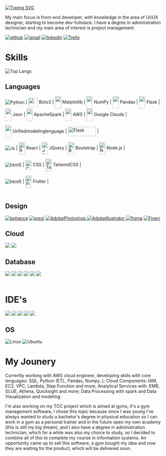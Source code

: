<a href="https://git.io/typing-svg"><img align="center" src="https://readme-typing-svg.herokuapp.com?font=SedanSC&weight=500&size=35&duration=4000&pause=1000&color=0FB6E6&background=0C155F00&multiline=true&random=false&width=435&lines=Hello!+I'm+Fl%C3%A1via!+%F0%9F%99%8B%F0%9F%8F%BC%E2%80%8D%E2%99%80%EF%B8%8F" alt="Typing SVG" /></a>

My main focus is front-end developer, with knowledge in the area of UI/UX designer, starting to become dev-fullstack. I have a degree in administration technician and my main area of interest is project management.

<div style="display: inline_block">   
    <a href="https://github.com/Flaviacristinagpassos" target="_blank"><img alt="github" src="https://img.shields.io/badge/GitHub-100000?style=for-the-badge&logo=github&logoColor=white" target="_blank"></a>
    <a href = "mailto:flavia.cristinagpassos@gmail.com"><img alt="gmail" src="https://img.shields.io/badge/-Gmail-%23333?style=for-the-badge&logo=gmail&logoColor=white" target="_blank"></a>
    <a href="https://www.linkedin.com/in/fl%C3%A1via-cristina/s" target="_blank"><img alt="linkedin" src="https://img.shields.io/badge/-LinkedIn-%230077B5?style=for-the-badge&logo=linkedin&logoColor=white" target="_blank"></a> 
    <a href="https://trello.com/u/flaviacristinagpassos/activity" target="_blank"><img alt="Trello" src="https://img.shields.io/badge/Trello-0052CC?style=for-the-badge&logo=trello&logoColor=white" target="_blank"></a>
</div>

# Skills

![Top Langs](https://github-readme-stats.vercel.app/api/top-langs/?username=flaviacristinagpassos&layout=compact&theme=tokyonight)

## Languages



<img align="center" alt="Python" src="https://img.shields.io/badge/Python-3776AB?style=for-the-badge&logo=python&logoColor=white"
/> |
<img align="center" width=30 height=30 src="https://github.com/user-attachments/assets/cf091376-0ab9-4c4b-9fc1-d20c64531c2d" />
Boto3  | 
<img  align="center" width=20 height=40 src="https://cdn.jsdelivr.net/gh/devicons/devicon@latest/icons/matplotlib/matplotlib-original.svg" />
Matplotlib  |
<img align="center" width=20 height=40 src="https://cdn.jsdelivr.net/gh/devicons/devicon@latest/icons/numpy/numpy-original.svg" />
NumPy  | 
<img align="center" width=20 height=40 src="https://cdn.jsdelivr.net/gh/devicons/devicon@latest/icons/pandas/pandas-original.svg" />
Pandas |
<img align="center" width=20 height=40 src="https://cdn.jsdelivr.net/gh/devicons/devicon@latest/icons/flask/flask-original.svg" />
Flask |
<img align="center" width=20 height=40 src="https://cdn.jsdelivr.net/gh/devicons/devicon@latest/icons/json/json-original.svg" />
Json | 
<img align="center" width=20 height=40 src="https://cdn.jsdelivr.net/gh/devicons/devicon@latest/icons/apachespark/apachespark-original.svg" />
ApacheSpark |
<img align="center" width=20 height=40 src="https://cdn.jsdelivr.net/gh/devicons/devicon@latest/icons/amazonwebservices/amazonwebservices-plain-wordmark.svg" />
AWS |
<img align="center" width=20 height=40 src="https://cdn.jsdelivr.net/gh/devicons/devicon@latest/icons/googlecloud/googlecloud-original.svg" />
Google Clouds |

<img align="center" width=20 height=40 src="https://cdn.jsdelivr.net/gh/devicons/devicon@latest/icons/unifiedmodelinglanguage/unifiedmodelinglanguage-original.svg" /> Unfiedmodelinglenguage |
<img align="center" width=90 height=30 alt="Flask" src="https://img.shields.io/badge/Flask-000000?style=for-the-badge&logo=flask&logoColor=white" /> |

<img align="center" alt="Js" src="https://img.shields.io/badge/JavaScript-F7DF1E?style=for-the-badge&logo=javascript&logoColor=black"/>   |
<img align="center" width=20 height=40 alt="React" src="https://cdn.jsdelivr.net/gh/devicons/devicon@latest/icons/react/react-original.svg" />
React |
<img align="center" width=20 height=40 alt="JQuery" src="https://cdn.jsdelivr.net/gh/devicons/devicon@latest/icons/jquery/jquery-original.svg" />
JQuery |    <img align="center" width=20 height=40 alt="Bootstrap" src="https://cdn.jsdelivr.net/gh/devicons/devicon@latest/icons/bootstrap/bootstrap-original.svg" />
Bootstrap |
<img align="center" width=20 height=40 alt="NodeJs" src="https://cdn.jsdelivr.net/gh/devicons/devicon@latest/icons/nodejs/nodejs-original.svg" />
Node.js |  

<img align="center" alt="html5" src="https://img.shields.io/badge/HTML5-E34F26?style=for-the-badge&logo=html5&logoColor=white" /> |
<img align="center" width=20 height=30 alt="CSS3" src="https://cdn.jsdelivr.net/gh/devicons/devicon@latest/icons/css3/css3-original.svg" />
CSS |
<img align="center" width=20 height=40 alt="TailwindCSS" src="https://cdn.jsdelivr.net/gh/devicons/devicon@latest/icons/tailwindcss/tailwindcss-original.svg" />
TailwindCSS |

<img align="center" alt="html5" src="https://img.shields.io/badge/Dart-0175C2?style=for-the-badge&logo=dart&logoColor=white" /> | 
<img align="center" width=20 height=40 alt="Flutter" src="https://cdn.jsdelivr.net/gh/devicons/devicon@latest/icons/flutter/flutter-original.svg" />
Flutter | 
<br>  <br>        

## Design
<div>
    <a href="https://www.behance.net/flaviacristina2" target="_blank"><img alt="behance" src="https://img.shields.io/badge/Behance-0054F7?style=for-the-badge&logo=behance&logoColor=white" target="_blank"></a>
    <a href="https://img.shields.io/badge/Prezi-3181FF?style=for-the-badge&logo=prezi&logoColor=white" target="_blank"><img alt="prezi" src="https://img.shields.io/badge/Prezi-3181FF?style=for-the-badge&logo=prezi&logoColor=white" target="_blank"></a>
    <a href="hhttps://www.adobe.com/br/products/photoshop.html" target="_blank"><img alt="AdobePhotoshop" src="https://img.shields.io/badge/Adobe%20Photoshop-31A8FF?style=for-the-badge&logo=Adobe%20Photoshop&logoColor=black">
    <a href="https://www.adobe.com/br/products/illustrator.html" target="_blank"><img alt="AdobeIllustrator" src="https://img.shields.io/badge/Adobe%20Illustrator-FF9A00?style=for-the-badge&logo=adobe%20illustrator&logoColor=white">
    <a href="https://www.figma.comfilesuser1253156416401913039fuid=1253156416401913039" target="_blank"><img alt="figma" src="https://img.shields.io/badge/Figma-F24E1E?style=for-the-badge&logo=figma&logoColor=white" target="_blank"></a>
    <a href="https://br.fiverr.com/flavia_cristina?up_rollout=true" target="_blank"><img alt="Fiverr" src="https://img.shields.io/badge/fiverr-1DBF73?style=for-the-badge&logo=fiverr&logoColor=white" target="_blank"></a>
</div>

## Cloud
<div style="display: inline_block"> 
    <a href="https://aws.amazon.com/pt/" target="_blank"> <img src="https://img.shields.io/badge/Amazon_AWS-FF9900?style=for-the-badge&logo=amazonaws&logoColor=white" target="_blank"></a>
     <a href="https://cloud.google.com/?hl=pt-BR" target="_blank"> <img src="https://img.shields.io/badge/Google_Cloud-4285F4?style=for-the-badge&logo=google-cloud&logoColor=white" target="_blank"></a>
</div>

## Database

<div style="display: inline_block">   
    <a href="https://www.mysql.com/" target="_blank"><img src="https://img.shields.io/badge/MySQL-005C84?style=for-the-badge&logo=mysql&logoColor=white" target="_blank"></a>
    <a href="https://www.sqlite.org/" target="_blank"><img src="https://img.shields.io/badge/SQLite-07405E?style=for-the-badge&logo=sqlite&logoColor=white" target="_blank"></a>
    <a href="https://www.postgresql.org/" target="_blank"><img src="https://img.shields.io/badge/PostgreSQL-316192?style=for-the-badge&logo=postgresql&logoColor=white" target="_blank"></a>
    <a href="https://mariadb.org/" target="_blank"> <img src="https://img.shields.io/badge/MariaDB-003545?style=for-the-badge&logo=mariadb&logoColor=white" target="_blank"></a>
    <a href="https://aws.amazon.com/pt/dynamodb/" target="_blank"> <img src="https://img.shields.io/badge/Amazon%20DynamoDB-4053D6?style=for-the-badge&logo=Amazon%20DynamoDB&logoColor=white" target="_blank"></a>
    <a href="https://www.rabbitmq.com/" target="_blank"> <img src="https://img.shields.io/badge/rabbitmq-%23FF6600.svg?&style=for-the-badge&logo=rabbitmq&logoColor=white" target="_blank"></a>

</div><br>

# IDE's

<div>   
    <a href="https://www.jetbrains.com/pycharm/" target="_blank"><img src="https://img.shields.io/badge/PyCharm-000000.svg?&style=for-the-badge&logo=PyCharm&logoColor=white" target="_blank"></a>
    <a href="https://colab.research.google.com/" target="_blank"><img src="https://img.shields.io/badge/Colab-F9AB00?style=for-the-badge&logo=googlecolab&color=525252" target="_blank"></a>
    <a href="https://replit.com/@Flaviacristinag?path=folder%2FUnnamed" target="_blank"><img src="https://img.shields.io/badge/replit-667881?style=for-the-badge&logo=replit&logoColor=white" target="_blank"></a>
    <a href="https://code.visualstudio.com/" target="_blank"><img src="https://img.shields.io/badge/Visual_Studio_Code-0078D4?style=for-the-badge&logo=visual%20studio%20code&logoColor=white" target="_blank"></a>
    <a href="https://www.arduino.cc/en/software" target="_blank"><img src="https://img.shields.io/badge/Arduino_IDE-00979D?style=for-the-badge&logo=arduino&logoColor=white" target="_blank"></a>
</div>

## OS
![Linux](https://img.shields.io/badge/Linux-FCC624?style=for-the-badge&logo=linux&logoColor=black)
![Ubuntu](https://img.shields.io/badge/Ubuntu-E95420?style=for-the-badge&logo=ubuntu&logoColor=white)

# My Jounery
Currently working with AWS cloud engineer, developing skills with core lenguages: SQL, Python (ETL, Pandas, Numpy..); Cloud Components: IAM, EC2, VPC, Lambda, Step Function and more; Analytical Services with: EMR, GLUE, Athena, Quicksight and more; Data Processing with spark and Data Visualization and modeling. 

I'm also working on my TCC project which is aimed at gyms, it's a gym management software, I chose this topic because since I was young I've always wanted to study a bachelor's degree in physical education so I can work in a gym as a personal trainer and in the future open my own academy (this is still my big dream), and I also have a degree in administration technician, which for a while was also my choice to study, so I decided to combine all of this to complete my course in information systems. An opportunity came up to sell this software, a gym bought my idea and now they are waiting for the product, which will be delivered soon.

